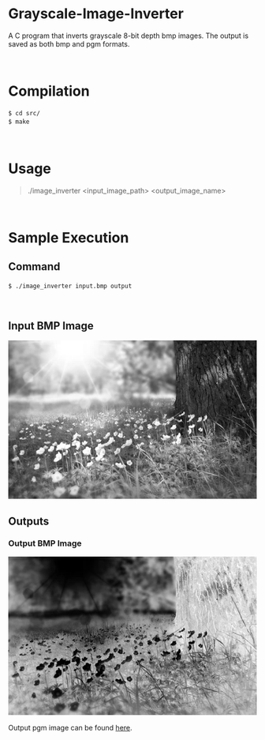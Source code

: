 # Grayscale-Image-Inverter
A C program that inverts grayscale 8-bit depth bmp images. The output is saved as both bmp and pgm formats.

<br />

# Compilation
```bash
$ cd src/
$ make
```

<br />

# Usage
  > ./image_inverter &lt;input_image_path&gt; &lt;output_image_name&gt;

<br />

# Sample Execution

## Command
```bash
$ ./image_inverter input.bmp output
```
<br />

## Input BMP Image
![Input BMP image](https://raw.githubusercontent.com/ender-s/Grayscale-Image-Inverter/main/images/input.bmp)

## Outputs
### Output BMP Image
![Output BMP image](https://raw.githubusercontent.com/ender-s/Grayscale-Image-Inverter/main/images/output.bmp)

Output pgm image can be found [here](./images/output.pgm).
